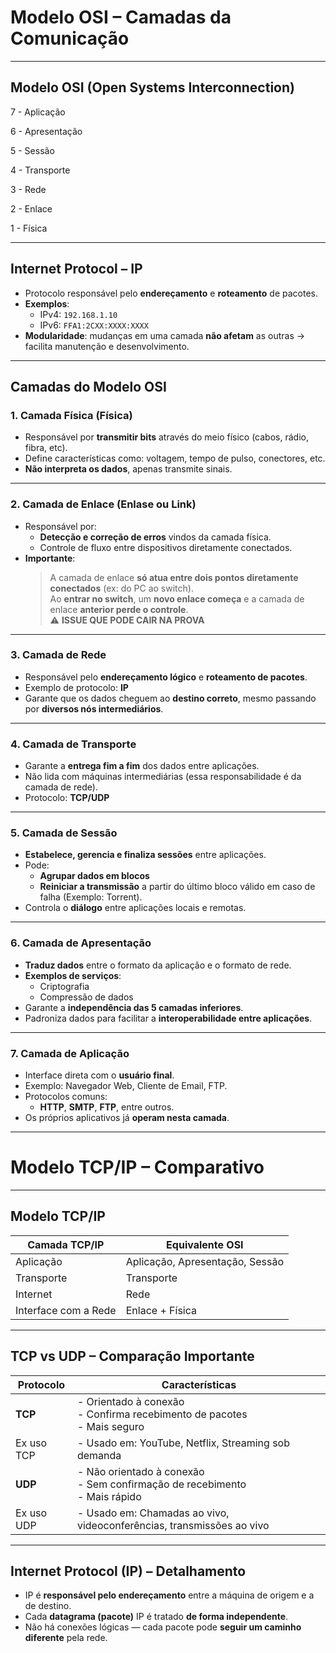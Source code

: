 # Modelo OSI – Camadas da Comunicação

---

## Modelo OSI (Open Systems Interconnection)

7 - Aplicação

6 - Apresentação

5 - Sessão

4 - Transporte

3 - Rede

2 - Enlace

1 - Física

---

## Internet Protocol – IP

- Protocolo responsável pelo **endereçamento** e **roteamento** de pacotes.
- **Exemplos**:
  - IPv4: `192.168.1.10`
  - IPv6: `FFA1:2CXX:XXXX:XXXX`
- **Modularidade**: mudanças em uma camada **não afetam** as outras → facilita manutenção e desenvolvimento.

---

## Camadas do Modelo OSI

### 1. Camada Física (Física)

- Responsável por **transmitir bits** através do meio físico (cabos, rádio, fibra, etc).
- Define características como: voltagem, tempo de pulso, conectores, etc.
- **Não interpreta os dados**, apenas transmite sinais.

---

### 2. Camada de Enlace (Enlase ou Link)

- Responsável por:
  - **Detecção e correção de erros** vindos da camada física.
  - Controle de fluxo entre dispositivos diretamente conectados.
- **Importante**:  
  > A camada de enlace **só atua entre dois pontos diretamente conectados** (ex: do PC ao switch).  
  > Ao **entrar no switch**, um **novo enlace começa** e a camada de enlace **anterior perde o controle**.  
  > ⚠️ **ISSUE QUE PODE CAIR NA PROVA**

---

### 3. Camada de Rede

- Responsável pelo **endereçamento lógico** e **roteamento de pacotes**.
- Exemplo de protocolo: **IP**
- Garante que os dados cheguem ao **destino correto**, mesmo passando por **diversos nós intermediários**.

---

### 4. Camada de Transporte

- Garante a **entrega fim a fim** dos dados entre aplicações.
- Não lida com máquinas intermediárias (essa responsabilidade é da camada de rede).
- Protocolo: **TCP/UDP**

---

### 5. Camada de Sessão

- **Estabelece, gerencia e finaliza sessões** entre aplicações.
- Pode:
  - **Agrupar dados em blocos**
  - **Reiniciar a transmissão** a partir do último bloco válido em caso de falha (Exemplo: Torrent).
- Controla o **diálogo** entre aplicações locais e remotas.

---

### 6. Camada de Apresentação

- **Traduz dados** entre o formato da aplicação e o formato de rede.
- **Exemplos de serviços**:
  - Criptografia
  - Compressão de dados
- Garante a **independência das 5 camadas inferiores**.
- Padroniza dados para facilitar a **interoperabilidade entre aplicações**.

---

### 7. Camada de Aplicação

- Interface direta com o **usuário final**.
- Exemplo: Navegador Web, Cliente de Email, FTP.
- Protocolos comuns:
  - **HTTP**, **SMTP**, **FTP**, entre outros.
- Os próprios aplicativos já **operam nesta camada**.

---

# Modelo TCP/IP – Comparativo

---

## Modelo TCP/IP

| Camada TCP/IP          | Equivalente OSI               |
|------------------------|-------------------------------|
| Aplicação              | Aplicação, Apresentação, Sessão |
| Transporte             | Transporte                    |
| Internet               | Rede                          |
| Interface com a Rede   | Enlace + Física               |

---

## TCP vs UDP – Comparação Importante

| Protocolo | Características                                                                 |
|-----------|----------------------------------------------------------------------------------|
| **TCP**   | - Orientado à conexão<br>- Confirma recebimento de pacotes<br>- Mais seguro     |
|Ex uso TCP | - Usado em: YouTube, Netflix, Streaming sob demanda                             |
| **UDP**   | - Não orientado à conexão<br>- Sem confirmação de recebimento<br>- Mais rápido  |
|Ex uso UDP | - Usado em: Chamadas ao vivo, videoconferências, transmissões ao vivo           |

---

## Internet Protocol (IP) – Detalhamento

- IP é **responsável pelo endereçamento** entre a máquina de origem e a de destino.
- Cada **datagrama (pacote)** IP é tratado **de forma independente**.
- Não há conexões lógicas — cada pacote pode **seguir um caminho diferente** pela rede.
